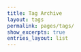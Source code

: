 ```yaml
---
title: Tag Archive
layout: tags
permalink: pages/tags/
show_excerpts: true
entries_layout: list
---
```

